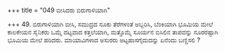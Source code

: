 +++
title = "049 ಬೀಸಿದರು ಬಿರುಗಾಳಿಯಾಗಿ"

+++
49. ಬಿರುಗಾಳಿಯಾಗಿ ಬೀಸಿ, ಸಮುದ್ರದ ನೂಕು ತೆರೆಗಳಂತೆ ಅಬ್ಬರಿಸಿ, ಬೆಂಕಿಯಾಗಿ ಭೂಮಿಯ ಮೇಲೆ ಕಾಲಕೇಯನ ಸೈನಿಕರು  ಒಮ್ಮೆ ದಟ್ಟವಾದ ಕತ್ತಲೆಯಾಗಿ, ಮತ್ತೊಮ್ಮೆ ಸೂರ್ಯನ ಬಿಸಿಲಿನ ತಾಪವನ್ನು ನೂರರಷ್ಟಾಗಿ ಭೂಮಿಯ ಮೇಲೆ ಹರಿದರು. ಮಾಯಾವಿಗಳಾದ ಅಸುರರು ಅಟ್ಟಹಾಸಗೈದುದನ್ನು ಏನೆಂದು ಬಣ್ಣಿಸಲಿ ?
